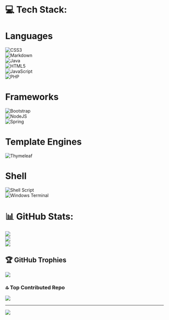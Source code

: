 
# 💻 Tech Stack:


# Languages

![CSS3](https://img.shields.io/badge/css3-%231572B6.svg?style=for-the-badge&logo=css3&logoColor=white)  
![Markdown](https://img.shields.io/badge/markdown-%23000000.svg?style=for-the-badge&logo=markdown&logoColor=white)  
![Java](https://img.shields.io/badge/java-%23ED8B00.svg?style=for-the-badge&logo=openjdk&logoColor=white)  
![HTML5](https://img.shields.io/badge/html5-%23E34F26.svg?style=for-the-badge&logo=html5&logoColor=white)  
![JavaScript](https://img.shields.io/badge/javascript-%23323330.svg?style=for-the-badge&logo=javascript&logoColor=%23F7DF1E)  
![PHP](https://img.shields.io/badge/php-%23777BB4.svg?style=for-the-badge&logo=php&logoColor=white)  

# Frameworks

![Bootstrap](https://img.shields.io/badge/bootstrap-%238511FA.svg?style=for-the-badge&logo=bootstrap&logoColor=white)  
![NodeJS](https://img.shields.io/badge/node.js-6DA55F?style=for-the-badge&logo=node.js&logoColor=white)  
![Spring](https://img.shields.io/badge/spring-%236DB33F.svg?style=for-the-badge&logo=spring&logoColor=white)  

# Template Engines

![Thymeleaf](https://img.shields.io/badge/Thymeleaf-%23005C0F.svg?style=for-the-badge&logo=Thymeleaf&logoColor=white)  

# Shell

![Shell Script](https://img.shields.io/badge/shell_script-%23121011.svg?style=for-the-badge&logo=gnu-bash&logoColor=white)  
![Windows Terminal](https://img.shields.io/badge/Windows%20Terminal-%234D4D4D.svg?style=for-the-badge&logo=windows-terminal&logoColor=white)  

# 📊 GitHub Stats:
![](https://github-readme-stats.vercel.app/api?username=Subscripted&theme=dark&hide_border=false&include_all_commits=false&count_private=false)<br/>
![](https://github-readme-streak-stats.herokuapp.com/?user=Subscripted&theme=dark&hide_border=false)<br/>
![](https://github-readme-stats.vercel.app/api/top-langs/?username=Subscripted&theme=dark&hide_border=false&include_all_commits=false&count_private=false&layout=compact)

## 🏆 GitHub Trophies
![](https://github-profile-trophy.vercel.app/?username=Subscripted&theme=shadow_green&no-frame=false&no-bg=true&margin-w=4)

### 🔝 Top Contributed Repo
![](https://github-contributor-stats.vercel.app/api?username=Subscripted&limit=5&theme=dark&combine_all_yearly_contributions=true)

---
[![](https://visitcount.itsvg.in/api?id=Subscripted&icon=1&color=5)](https://visitcount.itsvg.in)

<!-- Proudly created with GPRM ( https://gprm.itsvg.in ) -->
